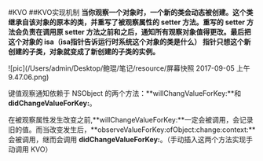 #KVO
##KVO实现机制
**当你观察一个对象时，一个新的类会动态被创建。这个类继承自该对象的原本的类，并重写了被观察属性的 setter 方法。重写的 setter 方法会负责在调用原 setter 方法之前和之后，通知所有观察对象值得更改。最后把这个对象的 isa（isa指针告诉运行时系统这个对象的类是什么） 指针只想这个新创建的子类，对象就变成了新创建的子类的实例。**

![pic](/Users/admin/Desktop/鲍琨/笔记/resource/屏幕快照 2017-09-05 上午9.47.06.png)

键值观察通知依赖于 NSObject 的两个方法：**willChangValueForKey:**和 **didChangeValueForKey:**。

在被观察属性发生改变之前,**willChangeValueForKey:**一定会被调用，会记录旧的值。而当改变发生后，**observeValueForKey:ofObject:change:context:**会被调用，继而会调用 **didChangeValueForKey:**。（手动插入这两个方法实现手动调用 KVO）



























